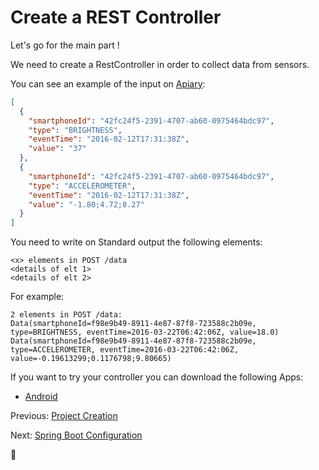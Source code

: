 # Create a REST Controller

Let's go for the main part !

We need to create a RestController in order to collect data from sensors.

You can see an example of the input on [Apiary](http://docs.mnantern.apiary.io/#reference/0/sensor-data-collection/push-data):

```json
[
  {
    "smartphoneId": "42fc24f5-2391-4707-ab60-0975464bdc97",
    "type": "BRIGHTNESS",
    "eventTime": "2016-02-12T17:31:38Z",
    "value": "37"
  },
  {
    "smartphoneId": "42fc24f5-2391-4707-ab60-0975464bdc97",
    "type": "ACCELEROMETER",
    "eventTime": "2016-02-12T17:31:38Z",
    "value": "-1.80;4.72;8.27"
  }
]
```

You need to write on Standard output the following elements:

```
<x> elements in POST /data
<details of elt 1>
<details of elt 2>
```

For example:

```
2 elements in POST /data:
Data(smartphoneId=f98e9b49-8911-4e87-87f8-723588c2b09e, type=BRIGHTNESS, eventTime=2016-03-22T06:42:06Z, value=18.0)
Data(smartphoneId=f98e9b49-8911-4e87-87f8-723588c2b09e, type=ACCELEROMETER, eventTime=2016-03-22T06:42:06Z, value=-0.19613299;0.1176798;9.80665)
```

If you want to try your controller you can download the following Apps:

* [Android](https://github.com/mNantern/formation-cassandra/releases/download/AppMobile/cassandra_iot_5.apk)

Previous: [Project Creation](03_AddDataClass.md)

Next: [Spring Boot Configuration](05_Solution.md)

:horse:
